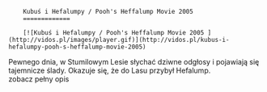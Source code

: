 
        Kubuś i Hefalumpy / Pooh's Heffalump Movie 2005 
        =============
        
        [![Kubuś i Hefalumpy / Pooh's Heffalump Movie 2005 ](http://vidos.pl/images/player.gif)](http://vidos.pl/kubus-i-hefalumpy-pooh-s-heffalump-movie-2005)
        
        
 Pewnego dnia, w Stumilowym Lesie słychać dziwne odgłosy i pojawiają się tajemnicze ślady. Okazuje się, że do Lasu przybył Hefalump. zobacz pełny opis
    